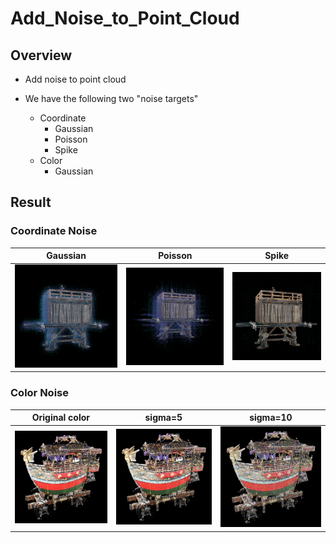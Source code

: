 # Add_Noise_to_Point_Cloud
## Overview
- Add noise to point cloud

- We have the following two "noise targets"
   - Coordinate
      - Gaussian
      - Poisson
      - Spike
   - Color
      - Gaussian

## Result
### Coordinate Noise
|Gaussian|Poisson|Spike|
|:-:|:-:|:-:|
|![coords_noise1](coords/sample_images/gaussian_LR1.bmp)|![coords_noise2](coords/sample_images/poisson_LR1.bmp)|![coords_noise3](coords/sample_images/spike_LR1.bmp)|

### Color Noise
|Original color|sigma=5|sigma=10|
|:-:|:-:|:-:|
|![color_noise1](color/sample_images/funehoko_original_color.bmp)|![color_noise2](color/sample_images/100per_sigma5.bmp)|![color_noise3](color/sample_images/100per_sigma10.bmp)|